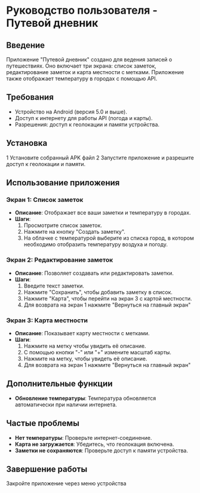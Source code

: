 
# Руководство пользователя - Путевой дневник

## Введение
Приложение "Путевой дневник" создано для ведения записей о путешествиях. Оно включает три экрана: список заметок, редактирование заметок и карта местности с метками. Приложение также отображает температуру в городах с помощью API.

## Требования
- Устройство на Android (версия 5.0 и выше).
- Доступ к интернету для работы API (погода и карты).
- Разрешения: доступ к геолокации и памяти устройства.

## Установка
1 Установите собранный APK файл
2 Запустите приложение и разрешите доступ к геолокации и памяти.

## Использование приложения

### Экран 1: Список заметок
- **Описание**: Отображает все ваши заметки и температуру в городах.
- **Шаги**: 
  1. Просмотрите список заметок.
  2. Нажмите на кнопку "Создать заметку".
  3. На облачке с температурой выберите из списка город, в котором необходимо отобразить температуру
  воздуха и погоду.

### Экран 2: Редактирование заметок
- **Описание**: Позволяет создавать или редактировать заметки.
- **Шаги**:
  1. Введите текст заметки.
  2. Нажмите "Сохранить", чтобы добавить заметку в список.
  3. Нажмите "Карта", чтобы перейти на экран 3 с картой местности.
  4. Для возврата на экран 1 нажмите "Вернуться на главный экран"

### Экран 3: Карта местности
- **Описание**: Показывает карту местности с метками.
- **Шаги**:
  1. Нажмите на метку чтобы увидить её описание.
  2. С помощью кнопки "-" или "+" измените масштаб карты.
  3. Нажмите на метку, чтобы увидеть её описание.
  4. Для возврата на экран 1 нажмите "Вернуться на главный экран"

## Дополнительные функции
- **Обновление температуры**: Температура обновляется автоматически при наличии интернета.

## Частые проблемы
- **Нет температуры**: Проверьте интернет-соединение.
- **Карта не загружается**: Убедитесь, что геолокация включена.
- **Заметки не сохраняются**: Проверьте доступ к памяти устройства.

## Завершение работы
Закройте приложение через меню устройства
